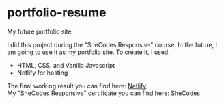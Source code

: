 # portfolio-resume
My future portfolio site

I did this project during the "SheCodes Responsive" course. In the future, I am going to use it as my portfolio site. To create it, I used: <br/>
<ul>
<li>HTML, CSS, and Vanilla Javascript</li>
<li>Netlify for hosting</li>
</ul>
The final working result you can find here: <a href="https://loquacious-frangipane-fb390e.netlify.app/">Netlify</a> <br/>
My "SheCodes Responsive" certificate you can find here: <a href="https://www.shecodes.io/certificates/b43458f021d6fd49ffbf73b5a7f9a015">SheCodes</a>
